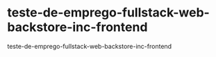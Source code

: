 # teste-de-emprego-fullstack-web-backstore-inc-frontend
teste-de-emprego-fullstack-web-backstore-inc-frontend
